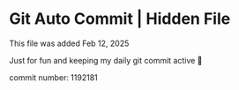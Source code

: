 # Git Auto Commit | Hidden File

This file was added Feb 12, 2025

Just for fun and keeping my daily git commit active 🤪

commit number: 1192181
